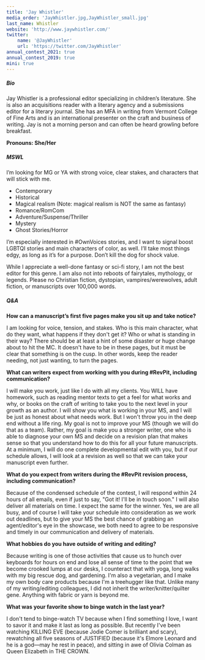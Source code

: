 ```yaml
---
title: 'Jay Whistler'
media_order: 'JayWhistler.jpg,JayWhistler_small.jpg'
last_name: Whistler
website: 'http://www.jaywhistler.com/'
twitter:
    name: '@JayWhistler'
    url: 'https://twitter.com/JayWhistler'
annual_contest_2021: true
annual_contest_2019: true
mini: true
---
```


##### Bio

Jay Whistler is a professional editor specializing in children’s literature. She is also an acquisitions reader with a literary agency and a submissions editor for a literary journal. She has an MFA in writing from Vermont College of Fine Arts and is an international presenter on the craft and business of writing. Jay is not a morning person and can often be heard growling before breakfast.

**Pronouns: She/Her**

##### MSWL

I’m looking for MG or YA with strong voice, clear stakes, and characters that will stick with me. 

 * Contemporary
 * Historical
 * Magical realism (Note: magical realism is NOT the same as fantasy) 
 * Romance/RomCom 
 * Adventure/Suspense/Thriller
 * Mystery
 * Ghost Stories/Horror

I’m especially interested in #OwnVoices stories, and I want to signal boost LGBTQI stories and main characters of color, as well. I’ll take most things edgy, as long as it’s for a purpose. Don’t kill the dog for shock value. 

While I appreciate a well-done fantasy or sci-fi story, I am not the best editor for this genre. I am also not into reboots of fairytales, mythology, or legends. Please no Christian fiction, dystopian, vampires/werewolves, adult fiction, or manuscripts over 100,000 words.

##### Q&A

**How can a manuscript’s first five pages make you sit up and take notice?**

I am looking for voice, tension, and stakes. Who is this main character, what do they want, what happens if they don't get it? Who or what is standing in their way? There should be at least a hint of some disaster or huge change about to hit the MC. It doesn't have to be in these pages, but it must be clear that something is on the cusp. In other words, keep the reader needing, not just wanting, to turn the pages. 

**What can writers expect from working with you during #RevPit, including communication?**

I will make you work, just like I do with all my clients. You WILL have homework, such as reading mentor texts to get a feel for what works and why, or books on the craft of writing to take you to the next level in your growth as an author. I will show you what is working in your MS, and I will be just as honest about what needs work. But I won't throw you in the deep end without a life ring. My goal is not to improve your MS (though we will do that as a team). Rather, my goal is make you a stronger writer, one who is able to diagnose your own MS and decide on a revision plan that makes sense so that you understand how to do this for all your future manuscripts. At a minimum, I will do one complete developmental edit with you, but if our schedule allows, I will look at a revision as well so that we can take your manuscript even further.

**What do you expect from writers during the #RevPit revision process, including communication?**

Because of the condensed schedule of the contest, I will respond within 24 hours of all emails, even if just to say, "Got it! I'll be in touch soon." I will also deliver all materials on time. I expect the same for the winner. Yes, we are all busy, and of course I will take your schedule into consideration as we work out deadlines, but to give your MS the best chance of grabbing an agent/editor's eye in the showcase, we both need to agree to be responsive and timely in our communication and delivery of materials. 

**What hobbies do you have outside of writing and editing?**

Because writing is one of those activities that cause us to hunch over keyboards for hours on end and lose all sense of time to the point that we become crooked lumps at our desks, I counteract that with yoga, long walks with my big rescue dog, and gardening. I'm also a vegetarian, and I make my own body care products because I'm a treehugger like that. Unlike many of my writing/editing colleagues, I did not inherit the writer/knitter/quilter gene. Anything with fabric or yarn is beyond me. 

**What was your favorite show to binge watch in the last year?**

I don't tend to binge-watch TV because when I find something I love, I want to savor it and make it last as long as possible. But recently I've been watching KILLING EVE (because Jodie Comer is brilliant and scary), rewatching all five seasons of JUSTIFIED (because it's Elmore Leonard and he is a god&mdash;may he rest in peace), and sitting in awe of Olivia Colman as Queen Elizabeth in THE CROWN.  
